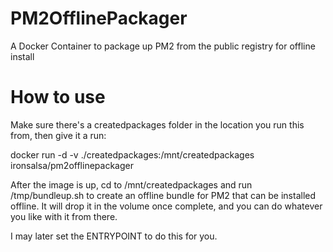 # PM2OfflinePackager
A Docker Container to package up PM2 from the public registry for offline install

# How to use
Make sure there's a createdpackages folder in the location you run this from, then give it a run:

docker run -d -v ./createdpackages:/mnt/createdpackages ironsalsa/pm2offlinepackager

After the image is up, cd to /mnt/createdpackages and run /tmp/bundleup.sh to create an offline bundle for PM2 that can be installed offline. It will drop it in the volume once complete, and you can do whatever you like with it from there.

I may later set the ENTRYPOINT to do this for you.

